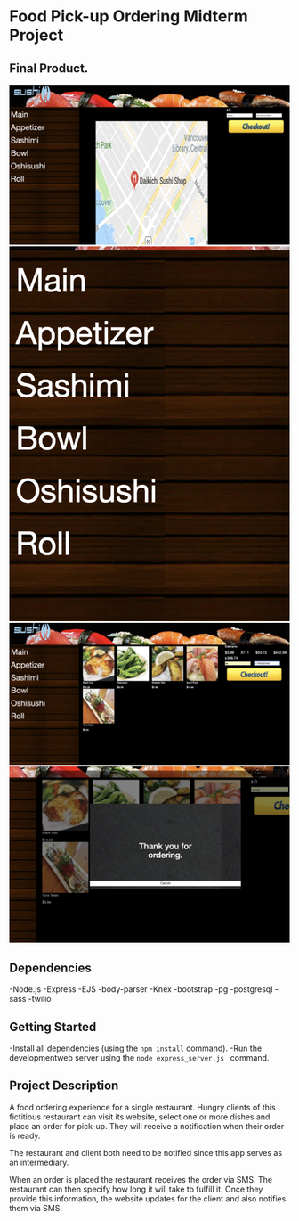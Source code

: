 #  Food Pick-up Ordering Midterm Project

## Final Product.

!["Screenshot of MainPage"](https://github.com/ginyeqm/midTerm/blob/master/DOC/mainPage.png)
!["Screenshot of Category"](https://github.com/ginyeqm/midTerm/blob/master/DOC/Category.png)
!["Screenshot of SelectingFood"](https://github.com/ginyeqm/midTerm/blob/master/DOC/SelectingFood.png)
!["Screenshot of FianlOrdering"](https://github.com/ginyeqm/midTerm/blob/master/DOC/finalOrdering.png)



## Dependencies

-Node.js
-Express
-EJS
-body-parser
-Knex
-bootstrap
-pg
-postgresql
-sass
-twilio


## Getting Started
-Install all dependencies (using the `npm install` command).
-Run the developmentweb server using the `node express_server.js ` command.

##  Project Description

A food ordering experience for a single restaurant. Hungry clients of this fictitious restaurant can visit its website, select one or more dishes and place an order for pick-up. They will receive a notification when their order is ready.

The restaurant and client both need to be notified since this app serves as an intermediary.

When an order is placed the restaurant receives the order via SMS. The restaurant can then specify how long it will take to fulfill it. Once they provide this information, the website updates for the client and also notifies them via SMS.


